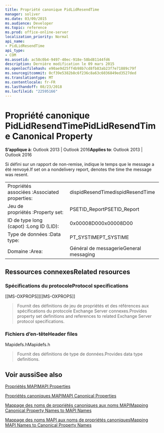 ```yaml
---
title: Propriété canonique PidLidResendTime
manager: soliver
ms.date: 03/09/2015
ms.audience: Developer
ms.topic: reference
ms.prod: office-online-server
localization_priority: Normal
api_name:
- PidLidResendTime
api_type:
- COM
ms.assetid: ac58c0b4-9497-40ec-918e-58bd81144fd6
description: Dernière modification le 09 mars 2015
ms.openlocfilehash: e90ae9d25ff4b98b7cd8fb83ab23f7e71889c79f
ms.sourcegitcommit: 0cf39e5382b8c6f236c8a63c6036849ed3527ded
ms.translationtype: MT
ms.contentlocale: fr-FR
ms.lasthandoff: 08/23/2018
ms.locfileid: "22595166"
---
```

# <a name="pidlidresendtime-canonical-property"></a><span data-ttu-id="53eb8-103">Propriété canonique PidLidResendTime</span><span class="sxs-lookup"><span data-stu-id="53eb8-103">PidLidResendTime Canonical Property</span></span>

  
  
<span data-ttu-id="53eb8-104">**S’applique à**: Outlook 2013 | Outlook 2016</span><span class="sxs-lookup"><span data-stu-id="53eb8-104">**Applies to**: Outlook 2013 | Outlook 2016</span></span> 
  
<span data-ttu-id="53eb8-105">Si défini sur un rapport de non-remise, indique le temps que le message a été renvoyé.</span><span class="sxs-lookup"><span data-stu-id="53eb8-105">If set on a nondelivery report, denotes the time the message was resent.</span></span>
  
|||
|:-----|:-----|
|<span data-ttu-id="53eb8-106">Propriétés associées :</span><span class="sxs-lookup"><span data-stu-id="53eb8-106">Associated properties:</span></span>  <br/> |<span data-ttu-id="53eb8-107">dispidResendTime</span><span class="sxs-lookup"><span data-stu-id="53eb8-107">dispidResendTime</span></span>  <br/> |
|<span data-ttu-id="53eb8-108">Jeu de propriétés :</span><span class="sxs-lookup"><span data-stu-id="53eb8-108">Property set:</span></span>  <br/> |<span data-ttu-id="53eb8-109">PSETID_Report</span><span class="sxs-lookup"><span data-stu-id="53eb8-109">PSETID_Report</span></span>  <br/> |
|<span data-ttu-id="53eb8-110">ID de type long (capot) :</span><span class="sxs-lookup"><span data-stu-id="53eb8-110">Long ID (LID):</span></span>  <br/> |<span data-ttu-id="53eb8-111">0x00008D00</span><span class="sxs-lookup"><span data-stu-id="53eb8-111">0x00008D00</span></span>  <br/> |
|<span data-ttu-id="53eb8-112">Type de données :</span><span class="sxs-lookup"><span data-stu-id="53eb8-112">Data type:</span></span>  <br/> |<span data-ttu-id="53eb8-113">PT_SYSTIME</span><span class="sxs-lookup"><span data-stu-id="53eb8-113">PT_SYSTIME</span></span>  <br/> |
|<span data-ttu-id="53eb8-114">Domaine :</span><span class="sxs-lookup"><span data-stu-id="53eb8-114">Area:</span></span>  <br/> |<span data-ttu-id="53eb8-115">Général de messagerie</span><span class="sxs-lookup"><span data-stu-id="53eb8-115">General messaging</span></span>  <br/> |
   
## <a name="related-resources"></a><span data-ttu-id="53eb8-116">Ressources connexes</span><span class="sxs-lookup"><span data-stu-id="53eb8-116">Related resources</span></span>

### <a name="protocol-specifications"></a><span data-ttu-id="53eb8-117">Spécifications du protocole</span><span class="sxs-lookup"><span data-stu-id="53eb8-117">Protocol specifications</span></span>

<span data-ttu-id="53eb8-118">[[MS-OXPROPS]]</span><span class="sxs-lookup"><span data-stu-id="53eb8-118">[[MS-OXPROPS]]</span></span> 
  
> <span data-ttu-id="53eb8-119">Fournit des définitions de jeu de propriétés et des références aux spécifications du protocole Exchange Server connexes.</span><span class="sxs-lookup"><span data-stu-id="53eb8-119">Provides property set definitions and references to related Exchange Server protocol specifications.</span></span>
    
### <a name="header-files"></a><span data-ttu-id="53eb8-120">Fichiers d’en-tête</span><span class="sxs-lookup"><span data-stu-id="53eb8-120">Header files</span></span>

<span data-ttu-id="53eb8-121">Mapidefs.h</span><span class="sxs-lookup"><span data-stu-id="53eb8-121">Mapidefs.h</span></span>
  
> <span data-ttu-id="53eb8-122">Fournit des définitions de type de données.</span><span class="sxs-lookup"><span data-stu-id="53eb8-122">Provides data type definitions.</span></span>
    
## <a name="see-also"></a><span data-ttu-id="53eb8-123">Voir aussi</span><span class="sxs-lookup"><span data-stu-id="53eb8-123">See also</span></span>



[<span data-ttu-id="53eb8-124">Propriétés MAPI</span><span class="sxs-lookup"><span data-stu-id="53eb8-124">MAPI Properties</span></span>](mapi-properties.md)
  
[<span data-ttu-id="53eb8-125">Propriétés canoniques MAPI</span><span class="sxs-lookup"><span data-stu-id="53eb8-125">MAPI Canonical Properties</span></span>](mapi-canonical-properties.md)
  
[<span data-ttu-id="53eb8-126">Mappage des noms de propriétés canoniques aux noms MAPI</span><span class="sxs-lookup"><span data-stu-id="53eb8-126">Mapping Canonical Property Names to MAPI Names</span></span>](mapping-canonical-property-names-to-mapi-names.md)
  
[<span data-ttu-id="53eb8-127">Mappage des noms MAPI aux noms de propriétés canoniques</span><span class="sxs-lookup"><span data-stu-id="53eb8-127">Mapping MAPI Names to Canonical Property Names</span></span>](mapping-mapi-names-to-canonical-property-names.md)

